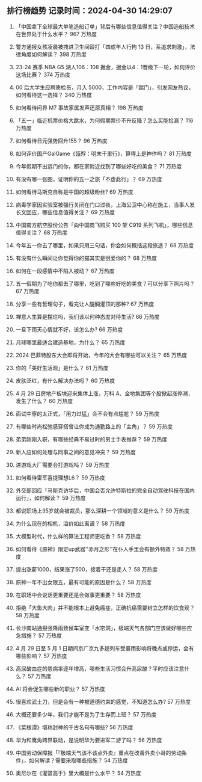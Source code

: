 
## 排行榜趋势 记录时间：2024-04-30 14:29:07
  
  1. 「中国拿下全球最大单笔造船订单」背后有哪些信息值得关注？中国造船技术在世界处于什么水平？ 967 万热度
    
  2. 警方通报女孩凌晨被拽进卫生间殴打「四成年人行拘 13 日，系追求刺激」，法律角度如何解读？ 398 万热度
    
  3. 23-24 赛季 NBA G5 湖人106：108 掘金，掘金以4：1晋级下一轮，如何评价这场比赛？ 374 万热度
    
  4. 00 后大学生应聘质检员，月入 5000，工作内容是「踹门」，引发网友热议，如何看待这一选择？ 340 万热度
    
  5. 如何看待问界 M7 事故家属发声还原真相？ 198 万热度
    
  6. 「五一」临近机票价格大跳水，为何假期票价不升反降？怎么买能捡漏？ 116 万热度
    
  7. 如何看待日元强势回升155？ 96 万热度
    
  8. 如何评价国产GalGame《饿殍：明末千里行》，算得上是神作吗？ 81 万热度
    
  9. 今年假期不出远门的你，都在家附近找到了哪些好吃的美食？ 71 万热度
    
  10. 有没有哪一张图，证明你的五一之旅「不虚此行」？ 69 万热度
    
  11. 如何看待马斯克自称是中国的超级粉丝? 69 万热度
    
  12. 病毒学家因实验室被强行关闭在门口过夜，上海公卫中心称在施工，当事人发长文回应，哪些信息值得关注？ 69 万热度
    
  13. 中国南方航空股份公告「向中国商飞购买 100 架 C919 系列飞机」，哪些信息值得关注？ 68 万热度
    
  14. 今年五一你去了哪里，如果只用三句话，你会如何概括这段旅途？ 68 万热度
    
  15. 有没有什么瞬间让你觉得你的猫其实是很爱你的？ 68 万热度
    
  16. 如何在一段感情中不陷入被动？ 67 万热度
    
  17. 五一假期为了吃你都去了哪里，吃到了哪些好吃的美食？可以分享下照片吗？ 67 万热度
    
  18. 分享一些有哲理句子，看完让人醍醐灌顶的那种? 67 万热度
    
  19. 禅意人生算是摆烂吗，我们该以何种态度对待生活? 66 万热度
    
  20. 一旦下雨天心情就不好，该怎么办? 66 万热度
    
  21. 月球哪里最适合建造基地，为什么？ 65 万热度
    
  22. 2024 巴菲特股东大会即将开始，今年的大会有哪些可以关注？ 65 万热度
    
  23. 你的「美好生活观」是什么？ 61 万热度
    
  24. 皮肤泛红，有什么解决办法吗？ 60 万热度
    
  25. 4 月 29 日房地产板块迎来集体上涨，万科 A、金地集团等个股掀起涨停潮，发生了什么？ 60 万热度
    
  26. 面试中穿的太正式，「用力过猛」会不会有点尴尬？ 59 万热度
    
  27. 有哪些时尚松弛感穿搭曾让你成为通勤路上的「主角」？ 59 万热度
    
  28. 弟弟刚刚入职，有哪些经典不易过时的男士手表推荐？ 59 万热度
    
  29. 新人应如何处理与同事之间的意见冲突？ 59 万热度
    
  30. 进游戏大厂需要会打游戏吗？ 59 万热度
    
  31. 如何看待雷军喜提理想L6？ 59 万热度
    
  32. 外交部回应「马斯克访华后，中国会否允许特斯拉的完全自动驾驶科技在国内运行」，如何解读？ 59 万热度
    
  33. 都说职场上35岁就会被裁员，那么深耕一个领域的意义是什么？ 59 万热度
    
  34. 为什么现在的相机，溢价如此离谱？ 58 万热度
    
  35. 大模型时代，什么样的算法工程师更吃香？ 58 万热度
    
  36. 如何看待《原神》限定up武器''赤月之形''在仆人手里会有额外特效？ 58 万热度
    
  37. 提出涨薪1000，结果涨了500，接着干还是走人？ 58 万热度
    
  38. 原神一年不出女限五，最有可能的原因是什么？ 58 万热度
    
  39. 在职场中会说话更重要还是会做事更重要？ 58 万热度
    
  40. 拒绝「大鱼大肉」并不能根本上避免癌症，正确抗癌需要树立怎样的饮食观？ 58 万热度
    
  41. 长沙南站通报强降雨致候车室变「水帘洞」，极端天气各部门应该做好哪些应急措施？ 57 万热度
    
  42. 4 月 29 日至 5 月 1 日期间京广京九多趟列车受暴雨影响将晚点或停运，会有哪些影响？ 57 万热度
    
  43. 高尿酸血症的患病率逐年增高，哪些生活习惯会升高尿酸？平时应该注意什么？ 57 万热度
    
  44. AI 将会促生哪些新的职业？ 57 万热度
    
  45. 很喜欢武士刀，但是会有一种被道德约束的感觉，不知道怎么办? 57 万热度
    
  46. 大概还要多少年，我们才能不是为了生存而上班？ 57 万热度
    
  47. 《菜根谭》堪称封神的千古名句有哪些? 56 万热度
    
  48. 华为和鹰角跨界联动，是说明华为要进军二游了吗？ 56 万热度
    
  49. 中国劳动保障报「『极端天气该不该点外卖』重点在改善外卖小哥的劳动条件」，如何解读？需要采取哪些措施？ 54 万热度
    
  50. 奥尼尔在《灌篮高手》里大概是什么水平？ 54 万热度
    
